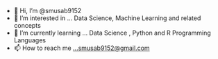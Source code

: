 - 👋 Hi, I’m @smusab9152
- 👀 I’m interested in ... Data Science, Machine Learning and related concepts
- 🌱 I’m currently learning ... Data Science , Python and R Programming Languages
- 📫 How to reach me ...smusab9152@gmail.com

<!---
smusab9152/smusab9152 is a ✨ special ✨ repository because its `README.md` (this file) appears on your GitHub profile.
You can click the Preview link to take a look at your changes.
--->
